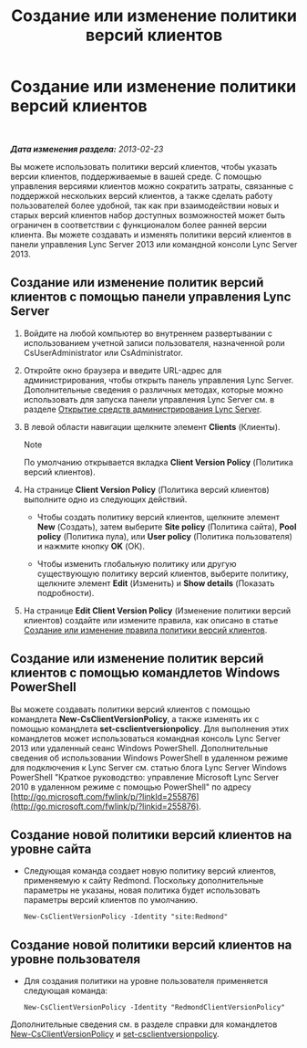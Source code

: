 ﻿---
title: Создание или изменение политики версий клиентов
TOCTitle: Создание или изменение политики версий клиентов
ms:assetid: 4be6e449-aa82-4b46-abb1-d31281573a72
ms:mtpsurl: https://technet.microsoft.com/ru-ru/library/JJ898476(v=OCS.15)
ms:contentKeyID: 52058213
ms.date: 05/19/2016
mtps_version: v=OCS.15
ms.translationtype: HT
---

# Создание или изменение политики версий клиентов

 

_**Дата изменения раздела:** 2013-02-23_

Вы можете использовать политики версий клиентов, чтобы указать версии клиентов, поддерживаемые в вашей среде. С помощью управления версиями клиентов можно сократить затраты, связанные с поддержкой нескольких версий клиентов, а также сделать работу пользователей более удобной, так как при взаимодействии новых и старых версий клиентов набор доступных возможностей может быть ограничен в соответствии с функционалом более ранней версии клиента. Вы можете создавать и изменять политики версий клиентов в панели управления Lync Server 2013 или командной консоли Lync Server 2013.

## Создание или изменение политик версий клиентов с помощью панели управления Lync Server

1.  Войдите на любой компьютер во внутреннем развертывании с использованием учетной записи пользователя, назначенной роли CsUserAdministrator или CsAdministrator.

2.  Откройте окно браузера и введите URL-адрес для администрирования, чтобы открыть панель управления Lync Server. Дополнительные сведения о различных методах, которые можно использовать для запуска панели управления Lync Server см. в разделе [Открытие средств администрирования Lync Server](lync-server-2013-open-lync-server-administrative-tools.md).

3.  В левой области навигации щелкните элемент **Clients** (Клиенты).
    
    > [!NOTE]  
    > По умолчанию открывается вкладка <strong>Client Version Policy</strong> (Политика версий клиентов).

4.  На странице **Client Version Policy** (Политика версий клиентов) выполните одно из следующих действий.
    
      - Чтобы создать политику версий клиентов, щелкните элемент **New** (Создать), затем выберите **Site policy** (Политика сайта), **Pool policy** (Политика пула), или **User policy** (Политика пользователя) и нажмите кнопку **OK** (ОК).
    
      - Чтобы изменить глобальную политику или другую существующую политику версий клиентов, выберите политику, щелкните элемент **Edit** (Изменить) и **Show details** (Показать подробности).

5.  На странице **Edit Client Version Policy** (Изменение политики версий клиентов) создайте или измените правила, как описано в статье [Создание или изменение правила политики версий клиентов](lync-server-2013-create-or-modify-a-new-client-version-policy-rule.md).

## Создание или изменение политик версий клиентов с помощью командлетов Windows PowerShell

Вы можете создавать политики версий клиентов с помощью командлета **New-CsClientVersionPolicy**, а также изменять их с помощью командлета **set-csclientversionpolicy**. Для выполнения этих командлетов может использоваться командная консоль Lync Server 2013 или удаленный сеанс Windows PowerShell. Дополнительные сведения об использовании Windows PowerShell в удаленном режиме для подключения к Lync Server см. статью блога Lync Server Windows PowerShell "Краткое руководство: управление Microsoft Lync Server 2010 в удаленном режиме с помощью PowerShell" по адресу [http://go.microsoft.com/fwlink/p/?linkId=255876](http://go.microsoft.com/fwlink/p/?linkid=255876).

## Создание новой политики версий клиентов на уровне сайта

  - Следующая команда создает новую политику версий клиентов, применяемую к сайту Redmond. Поскольку дополнительные параметры не указаны, новая политика будет использовать параметры версий клиентов по умолчанию.
    
        New-CsClientVersionPolicy -Identity "site:Redmond"

## Создание новой политики версий клиентов на уровне пользователя

  - Для создания политики на уровне пользователя применяется следующая команда:
    
        New-CsClientVersionPolicy -Identity "RedmondClientVersionPolicy"

Дополнительные сведения см. в разделе справки для командлетов [New-CsClientVersionPolicy](https://docs.microsoft.com/en-us/powershell/module/skype/New-CsClientVersionPolicy) и [set-csclientversionpolicy](https://docs.microsoft.com/en-us/powershell/module/skype/Set-CsClientVersionPolicy).

